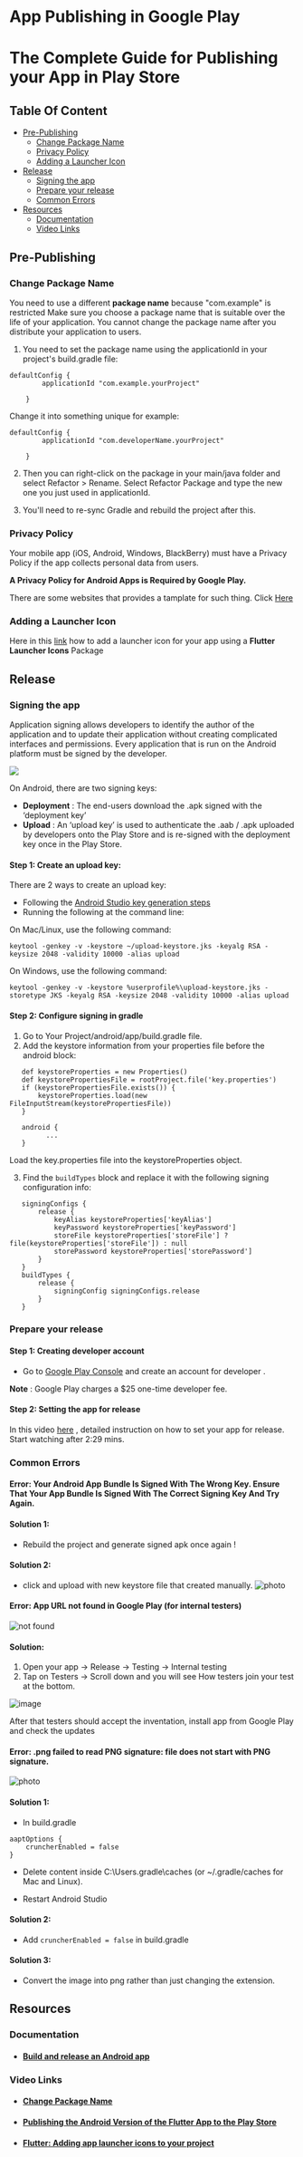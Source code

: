 # App Publishing in Google Play




# The Complete Guide for Publishing your App in Play Store

## Table Of Content 
- [Pre-Publishing](#PrePublish)
  * [Change Package Name](#Change-Package-Name)
  * [Privacy Policy](#Privacy-Policy)
  * [Adding a Launcher Icon](#Adding-a-Launcher-Icon)
- [Release](#Release)
  * [Signing the app](#Signing-the-app)
  * [Prepare your release](#Prepare-your-release)
  * [Common Errors](#Common-Errors)
- [Resources](#Resources)
  * [Documentation](#Documentation)
  * [Video Links](#Video-Links)



<a name="PrePublish"/>
<a name="Change-Package-Name"/>
<a name="Release"/>
<a name="Common-Errors"/>
<a name="Documentation"/>
<a name="Video-Links"/>
<a name="Privacy-Policy"/>
<a name="Resources"/>
<a name="Signing-the-app"/>
<a name="Adding-a-Launcher-Icon"/>
<a name="Prepare-your-release"/>
<a name="Adding-a-Launcher-Icon"/>
<a name="Adding-a-Launcher-Icon"/>






## Pre-Publishing



### Change Package Name
You need to use a different **package name** because "com.example" is restricted
Make sure you choose a package name that is suitable over the life of your application. You cannot change the package name after you distribute your application to users.

1. You need to set the package name using the applicationId in your project's build.gradle file:

```
defaultConfig {
        applicationId "com.example.yourProject"
  
    }
```
Change it into something unique for example:
```
defaultConfig {
        applicationId "com.developerName.yourProject"
  
    }
```
2. Then you can right-click on the package in your main/java folder and select Refactor > Rename. Select Refactor Package and type the new one you just used in applicationId.

3. You'll need to re-sync Gradle and rebuild the project after this.


### Privacy Policy

Your mobile app (iOS, Android, Windows, BlackBerry) must have a Privacy Policy if the app collects personal data from users.

**A Privacy Policy for Android Apps is Required by Google Play.**

There are some websites that provides a tamplate for such thing. Click [Here](https://www.termsfeed.com/blog/sample-mobile-app-privacy-policy-template/)

### Adding a Launcher Icon

Here in this [link](https://github.com/fluttercommunity/flutter_launcher_icons) how to add a launcher icon for your app using a **Flutter Launcher Icons** Package


## Release



### Signing the app

Application signing allows developers to identify the author of the application and to update their application without creating complicated interfaces and permissions. Every application that is run on the Android platform must be signed by the developer.

![](https://developer.android.com/static/studio/images/publish/appsigning_googleplayappsigningdiagram_2x.png)

On Android, there are two signing keys:
* **Deployment** : The end-users download the .apk signed with the ‘deployment key’
* **Upload** : An ‘upload key’ is used to authenticate the .aab / .apk uploaded by developers onto the Play Store and is re-signed with the deployment key once in the Play Store. 

#### Step 1: Create an upload key:
There are 2 ways to create an upload key:

* Following the [Android Studio key generation steps](https://developer.android.com/studio/publish/app-signing#sign-apk)
* Running the following at the command line:

On Mac/Linux, use the following command:

```
keytool -genkey -v -keystore ~/upload-keystore.jks -keyalg RSA -keysize 2048 -validity 10000 -alias upload
```
 
On Windows, use the following command:
```
keytool -genkey -v -keystore %userprofile%\upload-keystore.jks -storetype JKS -keyalg RSA -keysize 2048 -validity 10000 -alias upload
```
#### Step 2: Configure signing in gradle
1. Go to Your Project/android/app/build.gradle file.
2. Add the keystore information from your properties file before the android block:

```
   def keystoreProperties = new Properties()
   def keystorePropertiesFile = rootProject.file('key.properties')
   if (keystorePropertiesFile.exists()) {
       keystoreProperties.load(new FileInputStream(keystorePropertiesFile))
   }

   android {
         ...
   }

```
Load the key.properties file into the keystoreProperties object.

3. Find the ```buildTypes``` block and replace it with the following signing configuration info:
```
   signingConfigs {
       release {
           keyAlias keystoreProperties['keyAlias']
           keyPassword keystoreProperties['keyPassword']
           storeFile keystoreProperties['storeFile'] ? file(keystoreProperties['storeFile']) : null
           storePassword keystoreProperties['storePassword']
       }
   }
   buildTypes {
       release {
           signingConfig signingConfigs.release
       }
   }
```

### Prepare your release

#### Step 1: Creating developer account


 * Go to [Google Play Console](https://play.google.com/console/u/0/signup) and create an account for developer .
 
 **Note** : Google Play charges a $25 one-time developer fee.
#### Step 2: Setting the app for release
In this video [here](https://www.youtube.com/watch?v=DNXME6ANmR4&ab_channel=tutorialsEU) , detailed instruction on how to set your app for release. Start watching after 2:29 mins.
 





### Common Errors

#### Error: Your Android App Bundle Is Signed With The Wrong Key. Ensure That Your App Bundle Is Signed With The Correct Signing Key And Try Again.
#### Solution 1:
* Rebuild the project and generate signed apk once again !
#### Solution 2:
* click and upload with new keystore file that created manually.
![photo](https://i.stack.imgur.com/0SVBu.png)



#### Error: App URL not found in Google Play (for internal testers)
![not found](https://i.stack.imgur.com/sG5RF.png)
#### Solution:

1. Open your app → Release → Testing → Internal testing
2. Tap on Testers → Scroll down and you will see How testers join your test at the bottom.

![image](https://i.stack.imgur.com/e12dl.png)

After that testers should accept the inventation, install app from Google Play and check the updates

#### Error: .png failed to read PNG signature: file does not start with PNG signature.
![photo](https://i.stack.imgur.com/S03gn.png)

#### Solution 1:
* In build.gradle
```
aaptOptions {
    cruncherEnabled = false
}
```
* Delete content inside C:\Users\.gradle\caches (or ~/.gradle/caches for Mac and Linux).

* Restart Android Studio

#### Solution 2:
* Add  ``` cruncherEnabled = false ``` in build.gradle

#### Solution 3:
* Convert the image into png rather than just changing the extension.

## Resources


### Documentation


* #### [Build and release an Android app](https://docs.flutter.dev/deployment/android)


### Video Links


* #### [Change Package Name](https://www.youtube.com/watch?v=qo-iCbPAi5k&ab_channel=CodeProf)


* #### [Publishing the Android Version of the Flutter App to the Play Store](https://www.youtube.com/watch?v=mUpF8R6Nfcw&ab_channel=RomanJustCodes)

* #### [Flutter: Adding app launcher icons to your project](https://www.youtube.com/watch?v=RjNAxwcP3Tc&ab_channel=MarkO%27Sullivan)






